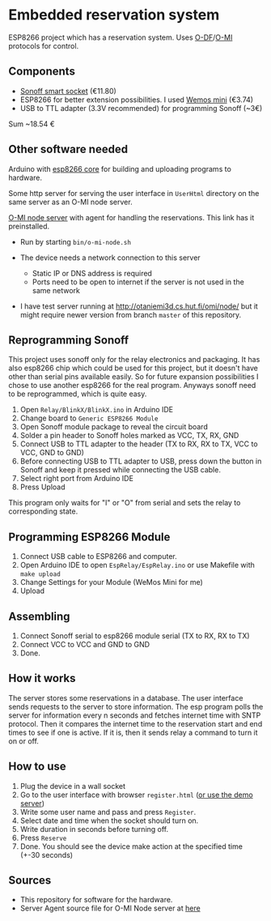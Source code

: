 <!-- vim: tw=80 -->

# Embedded reservation system

ESP8266 project which has a reservation system. Uses [O-DF]()/[O-MI]() protocols for control.




Components
----------

* [Sonoff smart socket](https://www.itead.cc/smart-socket-eu.html) (€11.80)
* ESP8266 for better extension possibilities. I used
  [Wemos mini](https://www.aliexpress.com/store/product/D1-mini-Mini-NodeMcu-4M-bytes-Lua-WIFI-Internet-of-Things-development-board-based-ESP8266/1331105_32529101036.html?spm=2114.12010615.0.0.aHT9H7)
  (€3.74)
* USB to TTL adapter (3.3V recommended) for programming Sonoff (~3€)

Sum ~18.54 €


Other software needed
---------------------

Arduino with [esp8266 core](https://github.com/esp8266/Arduino) for building and
uploading programs to hardware.

Some http server for serving the user interface in `UserHtml` directory on the
same server as an O-MI node server.

[O-MI node server]() with agent for handling the reservations. This link has it
preinstalled.

* Run by starting `bin/o-mi-node.sh`
* The device needs a network connection to this server
  * Static IP or DNS address is required
  * Ports need to be open to internet if the server is not used in the same network

* I have test server running at http://otaniemi3d.cs.hut.fi/omi/node/ but it
  might require newer version from branch `master` of this repository.



Reprogramming Sonoff
-------------------

This project uses sonoff only for the relay electronics and packaging. It has
also esp8266 chip which could be used for this project, but it doesn't have
other than serial pins available easily. So for future expansion possibilities I
chose to use another esp8266 for the real program. Anyways sonoff need to be
reprogrammed, which is quite easy.

1. Open `Relay/BlinkX/BlinkX.ino` in Arduino IDE
2. Change board to `Generic ESP8266 Module`
2. Open Sonoff module package to reveal the circuit board
3. Solder a pin header to Sonoff holes marked as VCC, TX, RX, GND
4. Connect USB to TTL adapter to the header (TX to RX, RX to TX, VCC to VCC,
   GND to GND)
5. Before connecting USB to TTL adapter to USB, press down the button in Sonoff
   and keep it pressed while connecting the USB cable.
6. Select right port from Arduino IDE
7. Press Upload

This program only waits for "I" or "O" from serial and sets the relay to
corresponding state.


Programming ESP8266 Module
-------------------------

1. Connect USB cable to ESP8266 and computer.
2. Open Arduino IDE to open `EspRelay/EspRelay.ino` or use Makefile with `make upload` 
3. Change Settings for your Module (WeMos Mini for me)
4. Upload

Assembling
---------

1. Connect Sonoff serial to esp8266 module serial (TX to RX, RX to TX)
2. Connect VCC to VCC and GND to GND
3. Done.


How it works
------------

The server stores some reservations in a database. The user interface sends
requests to the server to store information. The esp program polls the server
for information every n seconds and fetches internet time with SNTP protocol.
Then it compares the internet time to the reservation start and end times to see
if one is active. If it is, then it sends relay a command to turn it on or off.


How to use
----------

1. Plug the device in a wall socket
2. Go to the user interface with browser `register.html` ([or use the demo server](https://otaniemi3d.cs.hut.fi/PoleFront/register.html))
3. Write some user name and pass and press `Register`.
4. Select date and time when the socket should turn on.
5. Write duration in seconds before turning off.
6. Press `Reserve`
7. Done. You should see the device make action at the specified time
   (+-30 seconds)


Sources
-------

* This repository for software for the hardware.
* Server Agent source file for O-MI Node server at [here](https://github.com/TK009/O-MI/blob/e0a594b443fa4e8225dd8532aa3a301d6bfb217f/Agents/src/main/scala/agents/ChargingPoleAgent.scala)


